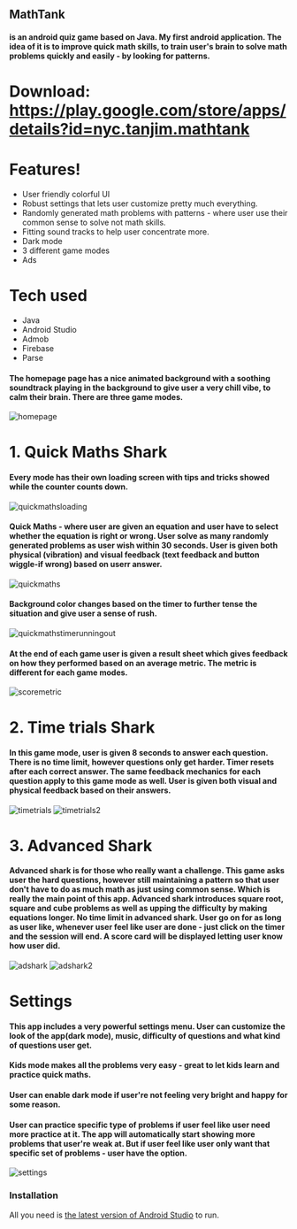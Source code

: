 ## MathTank 

#### is an android quiz game based on Java. My first android application. The idea of it is to improve quick math skills, to train user's brain to solve math problems quickly and easily - by looking for patterns.

# Download: https://play.google.com/store/apps/details?id=nyc.tanjim.mathtank

# Features!

  - User friendly colorful UI
  - Robust settings that lets user customize pretty much everything.
  - Randomly generated math problems with patterns - where user use their common sense to solve not math skills.
  - Fitting sound tracks to help user concentrate more.
  - Dark mode
  - 3 different game modes
  - Ads

# Tech used
- Java
- Android Studio
- Admob
- Firebase
- Parse



#### The homepage page has a nice animated background with a soothing soundtrack playing in the background to give user a very chill vibe, to calm their brain. There are three game modes.
![homepage](https://i.imgur.com/lgDcGme.jpg)



# 1. Quick Maths Shark
#### Every mode has their own loading screen with tips and tricks showed while the counter counts down.
![quickmathsloading](https://i.imgur.com/ps194v4.jpg)

#### Quick Maths - where user are given an equation and user have to select whether the equation is right or wrong. User solve as many randomly generated problems as user wish within 30 seconds. User is given both physical (vibration) and visual feedback (text feedback and button wiggle-if wrong) based on userr answer.
![quickmaths](https://i.imgur.com/AedAcpo.jpg)
#### Background color changes based on the timer to further tense the situation and give user a sense of rush.
![quickmathstimerunningout](https://i.imgur.com/L9rfyrT.jpg)

#### At the end of each game user is given a result sheet which gives feedback on how they performed based on an average metric. The metric is different for each game modes.
![scoremetric](https://i.imgur.com/0tUcbvZ.jpg)


# 2. Time trials Shark
#### In this game mode, user is given 8 seconds to answer each question. There is no time limit, however questions only get harder. Timer resets after each correct answer. The same feedback mechanics for each question apply to this game mode as well. User is given both visual and physical feedback based on their answers.
![timetrials](https://i.imgur.com/WGmD6H1.jpg)
![timetrials2](https://i.imgur.com/WJZkbqu.jpg)

# 3. Advanced Shark
#### Advanced shark is for those who really want a challenge. This game asks user the hard questions, however still maintaining a pattern so that user don't have to do as much math as just using common sense. Which is really the main point of this app. Advanced shark introduces square root, square and cube problems as well as upping the difficulty by making equations longer. No time limit in advanced shark. User go on for as long as user like, whenever user feel like user are done - just click on the timer and the session will end. A score card will be displayed letting user know how user did.

![adshark](https://i.imgur.com/gQ8gvGY.jpg)
![adshark2](https://i.imgur.com/0tUcbvZ.jpg)

# Settings
#### This app includes a very powerful settings menu. User can customize the look of the app(dark mode), music, difficulty of questions and what kind of questions user get. 
#### Kids mode makes all the problems very easy - great to let kids learn and practice quick maths. 
#### User can enable dark mode if user're not feeling very bright and happy for some reason.
#### User can practice specific type of problems if user feel like user need more practice at it. The app will automatically start showing more problems that user're weak at. But if user feel like user only want that specific set of problems - user have the option.

![settings](https://i.imgur.com/WC2Jcuv.jpg)

### Installation

All you need is [the latest version of Android Studio](https://developer.android.com/studio/) to run.
